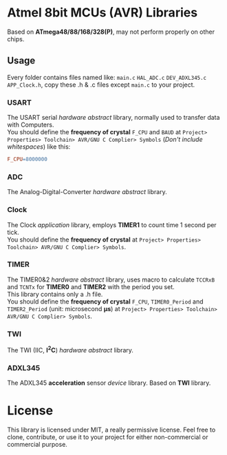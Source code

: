 
# Atmel 8bit MCUs (__AVR__) Libraries
Based on __ATmega48/88/168/328(P)__, may not perform properly on other chips.

## Usage
Every folder contains files named like: `main.c` `HAL_ADC.c` `DEV_ADXL345.c` `APP_Clock.h`, copy these .h & .c files except `main.c` to your project.

### USART
The USART serial _hardware abstract_ library, normally used to transfer data with Computers.  
You should define the __frequency of crystal__ `F_CPU` and `BAUD` at `Project> Properties> Toolchain> AVR/GNU C Complier> Symbols` (*Don't include whitespaces*) like this:
```Makefile
F_CPU=8000000
```

### ADC
The Analog-Digital-Converter _hardware abstract_ library.

### Clock
The Clock _application_ library, employs __TIMER1__ to count time 1 second per tick.  
You should define the __frequency of crystal__ at `Project> Properties> Toolchain> AVR/GNU C Complier> Symbols`.

### TIMER
The TIMER0&2 _hardware abstract_ library, uses macro to calculate `TCCRxB` and `TCNTx` for __TIMER0__ and __TIMER2__ with the period you set.  
This library contains only a .h file.  
You should define the __frequency of crystal__ `F_CPU`, `TIMER0_Period` and `TIMER2_Period` (unit: microsecond __μs__) at `Project> Properties> Toolchain> AVR/GNU C Complier> Symbols`.

### TWI
The TWI (IIC, __I<sup>2</sup>C__) _hardware abstract_ library.

### ADXL345
The ADXL345 __acceleration__ sensor _device_ library. Based on __TWI__ library.

# License
This library is licensed under MIT, a really permissive license. Feel free to clone, contribute, or use it to your project for either non-commercial or commercial purpose. 

